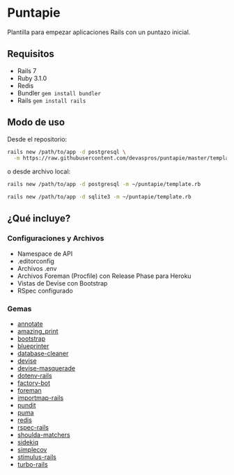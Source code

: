 # Puntapie

Plantilla para empezar aplicaciones Rails con un puntazo inicial.

## Requisitos

* Rails 7
* Ruby 3.1.0
* Redis
* Bundler `gem install bundler`
* Rails `gem install rails`

## Modo de uso

Desde el repositorio:

```bash
rails new /path/to/app -d postgresql \
  -m https://raw.githubusercontent.com/devaspros/puntapie/master/template.rb
```

o desde archivo local:

```bash
rails new /path/to/app -d postgresql -m ~/puntapie/template.rb

rails new /path/to/app -d sqlite3 -m ~/puntapie/template.rb
```

## ¿Qué incluye?

### Configuraciones y Archivos

- Namespace de API
- .editorconfig
- Archivos .env
- Archivos Foreman (Procfile) con Release Phase para Heroku
- Vistas de Devise con Bootstrap
- RSpec configurado

### Gemas

- [annotate](https://github.com/ctran/annotate_models)
- [amazing_print](https://github.com/amazing-print/amazing_print)
- [bootstrap](https://github.com/twbs/bootstrap-rubygem)
- [blueprinter](https://github.com/procore/blueprinter)
- [database-cleaner](https://github.com/DatabaseCleaner/database_cleaner)
- [devise](https://github.com/heartcombo/devise)
- [devise-masquerade](https://github.com/oivoodoo/devise_masquerade)
- [dotenv-rails](https://github.com/bkeepers/dotenv)
- [factory-bot](https://github.com/thoughtbot/factory_bot/)
- [foreman](https://github.com/ddollar/foreman)
- [importmap-rails](https://github.com/rails/importmap-rails)
- [pundit](https://github.com/varvet/pundit)
- [puma](https://github.com/puma/puma)
- [redis](https://github.com/redis/redis-rb)
- [rspec-rails](https://github.com/rspec/rspec-rails)
- [shoulda-matchers](https://github.com/thoughtbot/shoulda-matchers)
- [sidekiq](https://github.com/mperham/sidekiq)
- [simplecov](https://github.com/simplecov-ruby/simplecov)
- [stimulus-rails](https://github.com/hotwired/stimulus-rails)
- [turbo-rails](https://github.com/hotwired/turbo-rails)
